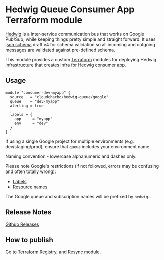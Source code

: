 Hedwig Queue Consumer App Terraform module
==========================================

[Hedwig](https://github.com/Automatic/hedwig) is a inter-service communication bus that works on Google Pub/Sub, while keeping things pretty simple and
straight forward. It uses [json schema](http://json-schema.org/) draft v4 for schema validation so all incoming
and outgoing messages are validated against pre-defined schema.

This module provides a custom [Terraform](https://www.terraform.io/) modules for deploying Hedwig infrastructure that
creates infra for Hedwig consumer app.

## Usage 

```hcl
module "consumer-dev-myapp" {
  source   = "cloudchacho/hedwig-queue/google"
  queue    = "dev-myapp"
  alerting = true

  labels = {
    app     = "myapp"
    env     = "dev"
  }
}
```

If using a single Google project for multiple environments (e.g. dev/staging/prod), ensure that `queue` includes 
your environment name.

Naming convention - lowercase alphanumeric and dashes only.

Please note Google's restrictions (if not followed, errors may be confusing and often totally wrong):
- [Labels](https://cloud.google.com/pubsub/docs/labels#requirements)
- [Resource names](https://cloud.google.com/pubsub/docs/admin#resource_names) 

The Google queue and subscription names will be prefixed by `hedwig-`.

## Release Notes

[Github Releases](https://github.com/cloudchacho/terraform-google-hedwig-queue/releases)

## How to publish

Go to [Terraform Registry](https://registry.terraform.io/modules/cloudchacho/hedwig-queue/google), and Resync module.
